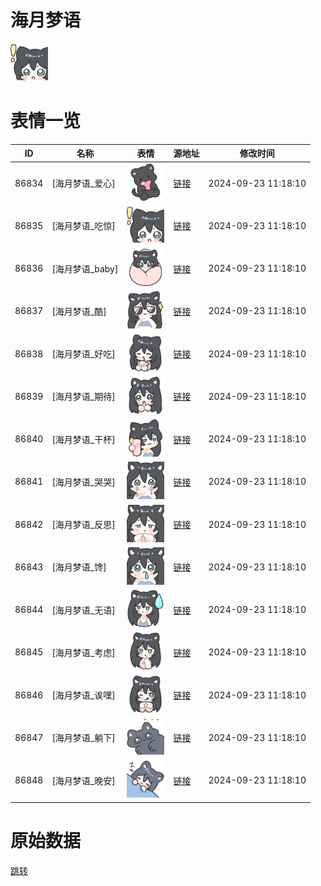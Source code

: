 # 海月梦语

<img src="./cover.png" height="60" alt="cover" />

# 表情一览

|ID|名称|表情|源地址|修改时间|
|----|----|----|----|----|
|86834|[海月梦语_爱心]|<img src="./pic/086834_%5B海月梦语_爱心%5D.png" height="60" alt="爱心"/>|[链接](https://i0.hdslb.com/bfs/garb/d0af0303720cf4678053b1693c6a035e4c579a36.png)|2024-09-23 11:18:10|
|86835|[海月梦语_吃惊]|<img src="./pic/086835_%5B海月梦语_吃惊%5D.png" height="60" alt="吃惊"/>|[链接](https://i0.hdslb.com/bfs/garb/e8532d0f9f4389cd31c0d49ef37313c999500281.png)|2024-09-23 11:18:10|
|86836|[海月梦语_baby]|<img src="./pic/086836_%5B海月梦语_baby%5D.png" height="60" alt="baby"/>|[链接](https://i0.hdslb.com/bfs/garb/90f0b098ee81172305a26d1073dd345f9e018a23.png)|2024-09-23 11:18:10|
|86837|[海月梦语_酷]|<img src="./pic/086837_%5B海月梦语_酷%5D.png" height="60" alt="酷"/>|[链接](https://i0.hdslb.com/bfs/garb/71f885b7ee8e392547ecccc2a2e6897b599ad9da.png)|2024-09-23 11:18:10|
|86838|[海月梦语_好吃]|<img src="./pic/086838_%5B海月梦语_好吃%5D.png" height="60" alt="好吃"/>|[链接](https://i0.hdslb.com/bfs/garb/9e140b5114548d7243bb1af8f4f9df493d546b90.png)|2024-09-23 11:18:10|
|86839|[海月梦语_期待]|<img src="./pic/086839_%5B海月梦语_期待%5D.png" height="60" alt="期待"/>|[链接](https://i0.hdslb.com/bfs/garb/8ff538d283e38b22d0ea61c29832b95be1938ad8.png)|2024-09-23 11:18:10|
|86840|[海月梦语_干杯]|<img src="./pic/086840_%5B海月梦语_干杯%5D.png" height="60" alt="干杯"/>|[链接](https://i0.hdslb.com/bfs/garb/8e0962dc6315b20887ac74ca4dc4297fdc93d100.png)|2024-09-23 11:18:10|
|86841|[海月梦语_哭哭]|<img src="./pic/086841_%5B海月梦语_哭哭%5D.png" height="60" alt="哭哭"/>|[链接](https://i0.hdslb.com/bfs/garb/e3e5498d6ce382b76962e7f3ba51cda4ddfe4afa.png)|2024-09-23 11:18:10|
|86842|[海月梦语_反思]|<img src="./pic/086842_%5B海月梦语_反思%5D.png" height="60" alt="反思"/>|[链接](https://i0.hdslb.com/bfs/garb/3e9e6ee575438b8413c46472673a1e3c5eda756e.png)|2024-09-23 11:18:10|
|86843|[海月梦语_馋]|<img src="./pic/086843_%5B海月梦语_馋%5D.png" height="60" alt="馋"/>|[链接](https://i0.hdslb.com/bfs/garb/c531a7c630ddef3b4e9ea047d626fa2cca5abfb9.png)|2024-09-23 11:18:10|
|86844|[海月梦语_无语]|<img src="./pic/086844_%5B海月梦语_无语%5D.png" height="60" alt="无语"/>|[链接](https://i0.hdslb.com/bfs/garb/d6656b2cc84bab7b26079a78107b534ee14c6a2d.png)|2024-09-23 11:18:10|
|86845|[海月梦语_考虑]|<img src="./pic/086845_%5B海月梦语_考虑%5D.png" height="60" alt="考虑"/>|[链接](https://i0.hdslb.com/bfs/garb/3cb6f501c9600fc328af0de24d4cd940d2937015.png)|2024-09-23 11:18:10|
|86846|[海月梦语_诶嘿]|<img src="./pic/086846_%5B海月梦语_诶嘿%5D.png" height="60" alt="诶嘿"/>|[链接](https://i0.hdslb.com/bfs/garb/70bf4857170350548ab368df68b02a0cf5e351bc.png)|2024-09-23 11:18:10|
|86847|[海月梦语_躺下]|<img src="./pic/086847_%5B海月梦语_躺下%5D.png" height="60" alt="躺下"/>|[链接](https://i0.hdslb.com/bfs/garb/66a92f39737346ff80b493ab61f5fc23df8081c2.png)|2024-09-23 11:18:10|
|86848|[海月梦语_晚安]|<img src="./pic/086848_%5B海月梦语_晚安%5D.png" height="60" alt="晚安"/>|[链接](https://i0.hdslb.com/bfs/garb/d92bb40f040499d7a1ce2caf5e503c5e1b51685c.png)|2024-09-23 11:18:10|

# 原始数据

[跳转](./raw.json)

